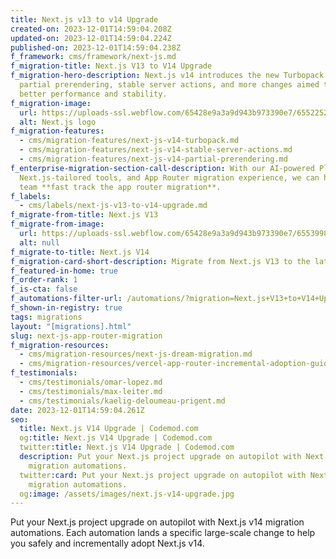 ```yaml
---
title: Next.js v13 to v14 Upgrade
created-on: 2023-12-01T14:59:04.208Z
updated-on: 2023-12-01T14:59:04.224Z
published-on: 2023-12-01T14:59:04.238Z
f_framework: cms/framework/next-js.md
f_migration-title: Next.js V13 to V14 Upgrade
f_migration-hero-description: Next.js v14 introduces the new Turbopack compiler,
  partial prerendering, stable server actions, and more changes aimed toward
  better performance and stability.
f_migration-image:
  url: https://uploads-ssl.webflow.com/65428e9a3a9d943b973390e7/6552252cf4b9e06c244131ef_nextjs-app-router-migration-hero-image.svg
  alt: Next.js logo
f_migration-features:
  - cms/migration-features/next-js-v14-turbopack.md
  - cms/migration-features/next-js-v14-stable-server-actions.md
  - cms/migration-features/next-js-v14-partial-prerendering.md
f_enterprise-migration-section-call-description: With our AI-powered Platform,
  Next.js-tailored tools, and App Router migration experience, we can help your
  team **fast track the app router migration**.
f_labels:
  - cms/labels/next-js-v13-to-v14-upgrade.md
f_migrate-from-title: Next.js V13
f_migrate-from-image:
  url: https://uploads-ssl.webflow.com/65428e9a3a9d943b973390e7/6553998af06d8a798f00aae0_next-js-logo-white.svg
  alt: null
f_migrate-to-title: Next.js V14
f_migration-card-short-description: Migrate from Next.js V13 to the latest Next V14 version.
f_featured-in-home: true
f_order-rank: 1
f_is-cta: false
f_automations-filter-url: /automations/?migration=Next.js+V13+to+V14+Upgrade
f_shown-in-registry: true
tags: migrations
layout: "[migrations].html"
slug: next-js-app-router-migration
f_migration-resources:
  - cms/migration-resources/next-js-dream-migration.md
  - cms/migration-resources/vercel-app-router-incremental-adoption-guide.md
f_testimonials:
  - cms/testimonials/omar-lopez.md
  - cms/testimonials/max-leiter.md
  - cms/testimonials/kaelig-deloumeau-prigent.md
date: 2023-12-01T14:59:04.261Z
seo:
  title: Next.js V14 Upgrade | Codemod.com
  og:title: Next.js V14 Upgrade | Codemod.com
  twitter:title: Next.js V14 Upgrade | Codemod.com
  description: Put your Next.js project upgrade on autopilot with Next.js v14
    migration automations.
  twitter:card: Put your Next.js project upgrade on autopilot with Next.js v14
    migration automations.
  og:image: /assets/images/next.js-v14-upgrade.jpg
---
```

Put your Next.js project upgrade on autopilot with Next.js v14 migration automations. Each automation lands a specific large-scale change to help you safely and incrementally adopt Next.js v14.